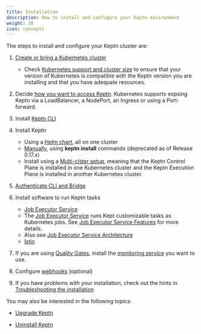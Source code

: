 ```yaml
---
title: Installation
description: How to install and configure your Keptn environment
weight: 30
icon: concepts
---
```


The steps to install and configure your Keptn cluster are:

1. [Create or bring a Kubernetes cluster](k8s)
    * Check [Kubernetes support and cluster size](k8s-support)
    to ensure that your version of Kubernetes is compatible
    with the Keptn version you are installing
    and that you have adequate resources.

2. Decide [how you want to access Keptn](access).
   Kubernetes supports expsing Keptn via a LoadBalancer, a NodePort, an Ingress
   or using a Port-forward.

3. Install [Keptn CLI](cli-install)

4. Install Keptn
    * Using a [Helm chart](helm-install), all on one cluster
    * [Manually](../0.16.x/operate/install/#install-keptn),
    using **keptn install** commands (deprecated as of Release 0.17.x)
    * Install using a [Multi-clster setup](multi-cluster),
    meaning that the Keptn Control Plane is installed in one Kubernetes cluster
    and the Keptn Execution Plane is installed in another Kubernetes cluster.

5. [Authenticate CLI and Bridge](authenticate-cli-bridge)

6. Install software to run Keptn tasks
    * [Job Executor Service](https://github.com/keptn-contrib/job-executor-service/blob/main/docs/INSTALL.md)
    * The [Job Executor Service](https://github.com/keptn-contrib/job-executor-service)
     runs Kept customizable tasks as Kubernetes jobs.
     See [Job Executor Service Features](https://github.com/keptn-contrib/job-executor-service/blob/main/docs/FEATURES.md) for more details.
    * Also see [Job Executor Service Architecture](https://github.com/keptn-contrib/job-executor-service/blob/main/docs/ARCHITECTURE.md#example-configuration)
    * [Istio](istio)

7. If you are using [Quality Gates](../concepts/quality_gates),
   install the [monitoring service](monitoring)  you want to use.

8. Configure [webhooks](webhook_service) (optional)

9. If you have problems with your installation,
   check out the hints in [Troubleshooting the installation](troubleshooting)

You may also be interested in the following topics:

* [Upgrade Keptn](upgrade)

* [Uninstall Keptn](uninstall)

